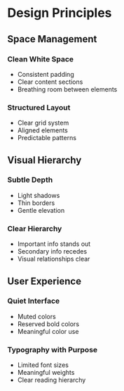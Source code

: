 # Design Principles

## Space Management

### Clean White Space

- Consistent padding
- Clear content sections
- Breathing room between elements

### Structured Layout

- Clear grid system
- Aligned elements
- Predictable patterns

## Visual Hierarchy

### Subtle Depth

- Light shadows
- Thin borders
- Gentle elevation

### Clear Hierarchy

- Important info stands out
- Secondary info recedes
- Visual relationships clear

## User Experience

### Quiet Interface

- Muted colors
- Reserved bold colors
- Meaningful color use

### Typography with Purpose

- Limited font sizes
- Meaningful weights
- Clear reading hierarchy